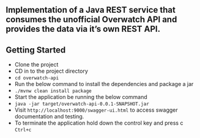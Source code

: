 ## Implementation of a Java REST service that consumes the unofficial Overwatch API and provides the data via it’s own REST API.

## Getting Started
* Clone the project
* CD in to the project directory
* `cd overwatch-api`
* Run the below command to install the dependencies and package a jar
* `./mvnw clean install package`
* Start the application be running the below command
* `java -jar target/overwatch-api-0.0.1-SNAPSHOT.jar`
* Visit `http://localhost:9000/swagger-ui.html` to access swagger documentation and testing.
* To terminate the application hold down the control key and press c `Ctrl+c`